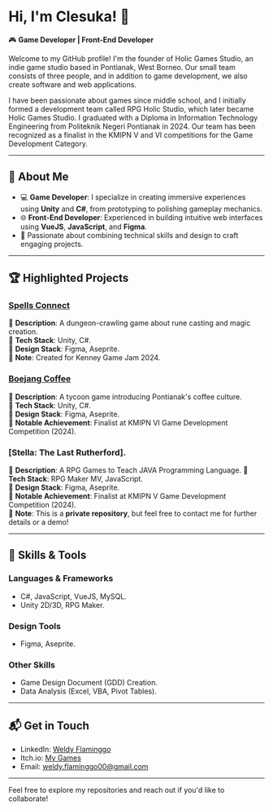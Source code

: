 # Hi, I'm Clesuka! 👋

🎮 **Game Developer | Front-End Developer**

Welcome to my GitHub profile! I'm the founder of Holic Games Studio, an indie game studio based in Pontianak, West Borneo. Our small team consists of three people, and in addition to game development, we also create software and web applications.

I have been passionate about games since middle school, and I initially formed a development team called RPG Holic Studio, which later became Holic Games Studio. I graduated with a Diploma in Information Technology Engineering from Politeknik Negeri Pontianak in 2024. Our team has been recognized as a finalist in the KMIPN V and VI competitions for the Game Development Category.

---

## 👾 **About Me**

- 💻 **Game Developer**: I specialize in creating immersive experiences using **Unity** and **C#**, from prototyping to polishing gameplay mechanics.
- 🌐 **Front-End Developer**: Experienced in building intuitive web interfaces using **VueJS**, **JavaScript**, and **Figma**.
- 🎨 Passionate about combining technical skills and design to craft engaging projects.

---

## 🏆 **Highlighted Projects**

### [Spells Connect](https://clesuka.itch.io/spells-connect)

🔹 **Description**: A dungeon-crawling game about rune casting and magic creation.  
🔹 **Tech Stack**: Unity, C#.  
🔹 **Design Stack**: Figma, Aseprite.  
🔹 **Note**: Created for Kenney Game Jam 2024.

### [Boejang Coffee](https://github.com/Yance24/Warkop-Tycoon)

🔹 **Description**: A tycoon game introducing Pontianak's coffee culture.  
🔹 **Tech Stack**: Unity, C#.  
🔹 **Design Stack**: Figma, Aseprite.  
🔹 **Notable Achievement**: Finalist at KMIPN VI Game Development Competition (2024).

### [Stella: The Last Rutherford].

🔹 **Description**: A RPG Games to Teach JAVA Programming Language.
🔹 **Tech Stack**: RPG Maker MV, JavaScript.  
🔹 **Design Stack**: Figma, Aseprite.  
🔹 **Notable Achievement**: Finalist at KMIPN V Game Development Competition (2024).  
🔹 **Note**: This is a **private repository**, but feel free to contact me for further details or a demo!

---

## 🚀 **Skills & Tools**

### **Languages & Frameworks**

- C#, JavaScript, VueJS, MySQL.
- Unity 2D/3D, RPG Maker.

### **Design Tools**

- Figma, Aseprite.

### **Other Skills**

- Game Design Document (GDD) Creation.
- Data Analysis (Excel, VBA, Pivot Tables).

---

## 📬 **Get in Touch**

- LinkedIn: [Weldy Flaminggo](https://www.linkedin.com/in/weldy-flaminggo/)
- Itch.io: [My Games](https://clesuka.itch.io/)
- Email: weldy.flaminggo00@gmail.com

---

Feel free to explore my repositories and reach out if you'd like to collaborate!

<!---
Clesuka/Clesuka is a ✨ special ✨ repository because its `README.md` (this file) appears on your GitHub profile.
You can click the Preview link to take a look at your changes.
--->
